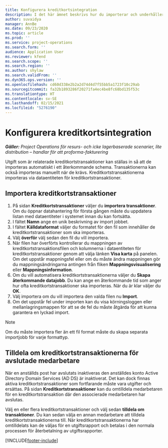 ```yaml
---
title: Konfigurera kreditkortsintegration
description: I det här ämnet beskrivs hur du importerar och underhåller utgifter för kreditkortstransaktioner.
author: suvaidya
manager: AnnBe
ms.date: 09/23/2020
ms.topic: article
ms.prod: ''
ms.service: project-operations
ms.search.form: ''
audience: Application User
ms.reviewer: kfend
ms.search.scope: ''
ms.search.region: ''
ms.author: shylaw
ms.search.validFrom: ''
ms.dyn365.ops.version: ''
ms.openlocfilehash: cd60d338e2b2a2d74d4d7f55bb5a1723f10c29ab
ms.sourcegitcommit: fa32b1893286f20271fa4ec4be8fc68bd135f53c
ms.translationtype: HT
ms.contentlocale: sv-SE
ms.lasthandoff: 02/15/2021
ms.locfileid: "5276190"
---
```

# <a name="set-up-credit-card-integration"></a>Konfigurera kreditkortsintegration

_**Gäller:** Project Operations för resurs- och icke lagerbaserade scenarier, lite distribution – handlar för att proforma-fakturering_

Utgift som är relaterade kreditkortstransaktioner kan ställas in så att de importeras automatiskt i ett återkommande schema. Transaktionerna kan också importeras manuellt när de krävs. Kreditkortstransaktionerna importeras via dataentiteten för kreditkortstransaktioner.

## <a name="import-credit-card-transactions"></a>Importera kreditkortstransaktioner

1. På sidan **Kreditkortstransaktioner** väljer du **importera transaktioner**. Om du öppnar datahantering för första gången måste du uppdatera listan med dataentiteter i systemet innan du kan fortsätta.
2. I fältet **Namn** ange en unik beskrivning av import jobbet.
3. I fältet **Källdataformat** väljer du formatet för den fil som innehåller de kreditkortstransaktioner som ska importeras.
4. Välj **överför** välj sedan den fil du vill importera.
5. När filen har överförts kontrollerar du mappningen av kreditkortstransaktionsfilen och kolumnerna i dataentiteten för kreditkortstransaktioner genom att välja länken **Visa karta** på panelen. Om det uppstår mappningsfel eller om du måste ändra mappningen gör du mappningsändringarna antingen från fliken **Mappningsvisualisering** eller **Mappningsinformation**.
6. Om du vill automatisera kreditkortstransaktionerna väljer du **Skapa återkommande datajobb**. Du kan ange en återkommande tid som anger hur ofta kreditkortstransaktioner ska importeras. När du är klar väljer du **OK**.
7. Välj importera om du vill importera den valda filen nu **Import**.
8. Om det uppstår fel under importen kan du visa körningsloggen eller mellanlagringsmappen för att se de fel du måste åtgärda för att kunna garantera en lyckad import.

> [!NOTE]
> Om du måste importera fler än ett fil format måste du skapa separata importjobb för varje formattyp.

## <a name="reassign-the-credit-card-transactions-for-terminated-employees"></a>Tilldela om kreditkortstransaktionerna för avslutade medarbetare

När en anställds post har avslutats inaktiveras den anställdes konto Active Directory Domain Services (AD DS) är inaktiverat. Det kan dock finnas aktiva kreditkortstransaktioner som fortfarande måste vara utgifter och ersättas. På sidan **Kreditkortstransaktioner** kan du omtilldela medarbetaren för en kreditkortstransaktion där den associerade medarbetaren har avslutas.

Välj en eller flera kreditkortstransaktioner och välj sedan **tilldela om transaktioner**. Du kan sedan välja en annan medarbetare att tilldela kreditkortstransaktionerna till. När kreditkortstransaktionerna har omtilldelats kan de väljas för en utgiftsrapport och betalas i den normala processen för återbetalning av utgiftsrapporter.


[!INCLUDE[footer-include](../includes/footer-banner.md)]